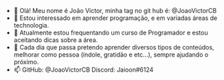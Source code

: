 - 👋 Olá! Meu nome é João Victor, minha tag no git hub é: @JoaoVictorCB
- 👀 Estou interessado em aprender programação, e em variadas áreas de technologia.
- 🌱 Atualmente estou frequentando um curso de Programador e estou aceitando dicas sobre a área.
- 💞️ Cada dia que passa pretendo aprender diversos tipos de conteúdos, melhorar como pessoa (índole, gratidão e etc...), sempre ajudando o próximo.
- 📫 GitHub: @JoaoVictorCB
     Discord: Jaioon#6124

<!---
JoaoVictorCB/JoaoVictorCB is a ✨ special ✨ repository because its `README.md` (this file) appears on your GitHub profile.
You can click the Preview link to take a look at your changes.
--->
